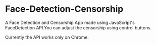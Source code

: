 # Face-Detection-Censorship
A Face Detection and Censorship App made using JavaScript's FaceDetection API.You can adjust the censorship using control buttons.

Currently the API works only on Chrome.
